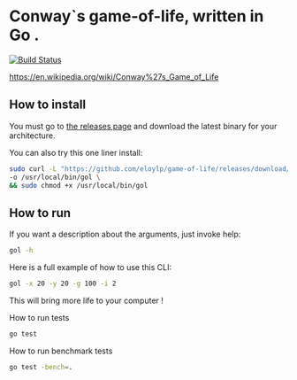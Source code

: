 # Conway`s game-of-life, written in Go .
[![Build Status](https://travis-ci.com/eloylp/game-of-life.svg?branch=master)](https://travis-ci.com/eloylp/game-of-life)

https://en.wikipedia.org/wiki/Conway%27s_Game_of_Life

## How to install

You must go to [the releases page](https://github.com/eloylp/game-of-life/releases)
and download the latest binary for your architecture.

You can also try this one liner install:
```bash
sudo curl -L "https://github.com/eloylp/game-of-life/releases/download/v1.0.0/gol_1.0.0_Linux_x86_64" \
-o /usr/local/bin/gol \
&& sudo chmod +x /usr/local/bin/gol
```
## How to run 

If you want a description about the arguments, just invoke help:
```bash
gol -h
```

Here is a full example of how to use this CLI:
```bash
gol -x 20 -y 20 -g 100 -i 2
```

This will bring more life to your computer !

How to run tests
```bash
go test
```

How to run benchmark tests
```bash
go test -bench=.
```
